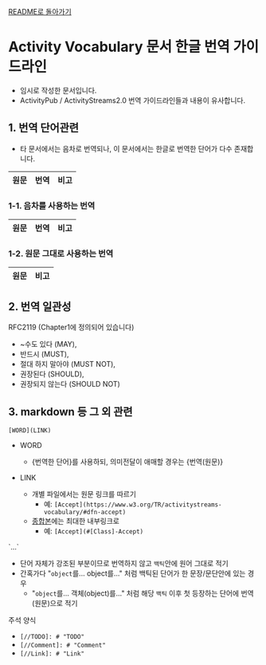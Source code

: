 [README로 돌아가기](README.md)

# Activity Vocabulary 문서 한글 번역 가이드라인

- 임시로 작성한 문서입니다.
- ActivityPub / ActivityStreams2.0 번역 가이드라인들과 내용이 유사합니다.

## 1. 번역 단어관련

- 타 문서에서는 음차로 번역되나, 이 문서에서는 한글로 번역한 단어가 다수 존재합니다.

원문 | 번역 | 비고
-- | -- | --

### 1-1. 음차를 사용하는 번역

원문 | 번역 | 비고
-- | -- | --

### 1-2. 원문 그대로 사용하는 번역

원문 | 비고
-- | --

## 2. 번역 일관성

RFC2119 (Chapter1에 정의되어 있습니다)

- ~수도 있다 (MAY),
- 반드시 (MUST),
- 절대 하지 말아야 (MUST NOT),
- 권장된다 (SHOULD),
- 권장되지 않는다 (SHOULD NOT)

## 3. markdown 등 그 외 관련

`[WORD](LINK)`

- WORD
  - {번역한 단어}를 사용하되, 의미전달이 애매할 경우는 {번역(원문)}

- LINK
  - 개별 파일에서는 원문 링크를 따르기
    - 예: `[Accept](https://www.w3.org/TR/activitystreams-vocabulary/#dfn-accept)`
  - [종합본](ActivityVocabulary.md)에는 최대한 내부링크로
    - 예: `[Accept](#[Class]-Accept)`

\`...\`

- 단어 자체가 강조된 부분이므로 번역하지 않고 `백틱`안에 원어 그대로 적기
- 간혹가다 "`object`를... object를..." 처럼 백틱된 단어가 한 문장/문단안에 있는 경우
  - "`object`를... 객체(object)를..." 처럼 해당 `백틱` 이후 첫 등장하는 단어에 번역(원문)으로 적기

주석 양식

- `[//TODO]: # "TODO"`
- `[//Comment]: # "Comment"`
- `[//Link]: # "Link"`
